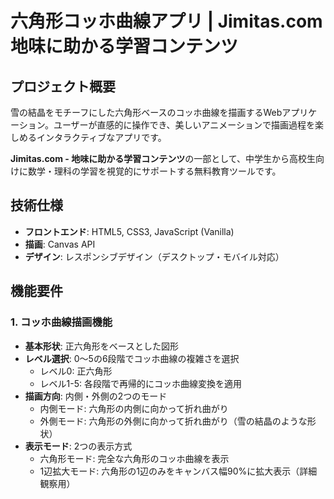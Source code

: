 # 六角形コッホ曲線アプリ | Jimitas.com 地味に助かる学習コンテンツ

## プロジェクト概要

雪の結晶をモチーフにした六角形ベースのコッホ曲線を描画するWebアプリケーション。ユーザーが直感的に操作でき、美しいアニメーションで描画過程を楽しめるインタラクティブなアプリです。

**Jimitas.com - 地味に助かる学習コンテンツ**の一部として、中学生から高校生向けに数学・理科の学習を視覚的にサポートする無料教育ツールです。

## 技術仕様

- **フロントエンド**: HTML5, CSS3, JavaScript (Vanilla)
- **描画**: Canvas API
- **デザイン**: レスポンシブデザイン（デスクトップ・モバイル対応）

## 機能要件

### 1. コッホ曲線描画機能

- **基本形状**: 正六角形をベースとした図形
- **レベル選択**: 0〜5の6段階でコッホ曲線の複雑さを選択
  - レベル0: 正六角形
  - レベル1-5: 各段階で再帰的にコッホ曲線変換を適用
- **描画方向**: 内側・外側の2つのモード
  - 内側モード: 六角形の内側に向かって折れ曲がり
  - 外側モード: 六角形の外側に向かって折れ曲がり（雪の結晶のような形状）
- **表示モード**: 2つの表示方式
  - 六角形モード: 完全な六角形のコッホ曲線を表示
  - 1辺拡大モード: 六角形の1辺のみをキャンバス幅90%に拡大表示（詳細観察用）
